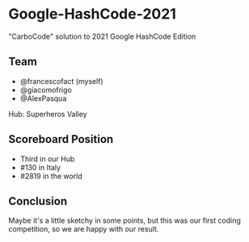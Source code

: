 # Google-HashCode-2021
"CarboCode" solution to 2021 Google HashCode Edition

## Team

- @francescofact (myself)
- @giacomofrigo
- @AlexPasqua

Hub: Superheros Valley

## Scoreboard Position
- Third in our Hub
- #130 in Italy
- #2819 in the world

## Conclusion
Maybe it's a little sketchy in some points, but this was our first coding competition, so we are happy with our result.
